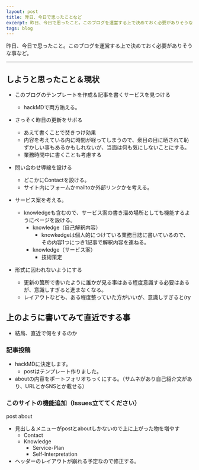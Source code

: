 ```yaml
---
layout: post
title: 昨日、今日で思ったことなど
excerpt: 昨日、今日で思ったこと。このブログを運営する上で決めておく必要がありそうな事など。
tags: blog
---
```


昨日、今日で思ったこと。このブログを運営する上で決めておく必要がありそうな事など。

-----

## しようと思ったこと＆現状
* このブログのテンプレートを作成＆記事を書くサービスを見つける
  * hackMDで両方賄える。

* さっそく昨日の更新をサボる
  * あえて書くことで焚きつけ効果
  * 内容を考えている内に時間が経ってしまうので、衆目の目に晒されて恥ずかしい事もあるかもしれないが、当面は何も気にしないことにする。
  * 業務時間中に書くことも考慮する

* 問い合わせ導線を設ける
  * どこかにContactを設ける。
  * サイト内にフォームかmailtoか外部リンクかを考える。

* サービス案を考える。
  * knowledgeも含むので、サービス案の書き溜め場所としても機能するようにページを設ける。
    * knowledge（自己解釈内容）
      * knowkedgeは個人的につけている業務日誌に書いているので、その内容1つにつき1記事で解釈内容を連ねる。
    * knowledge（サービス案）
      * 技術策定

* 形式に囚われないようにする
  * 更新の箇所で書いたように誰かが見る事はある程度意識する必要はあるが、意識しすぎると進まなくなる。
  * レイアウトなども、ある程度整っていた方がいいが、意識しすぎると(ry

## 上のように書いてみて直近でする事
* 結局、直近で何をするのか

### 記事投稿
* hackMDに決定します。
  * postはテンプレート作りました。
* aboutの内容をポートフォリオちっくにする。（サムネがあり自己紹介文があり、URLとかSNSとか載せる）

### このサイトの機能追加（Issues立ててください）
post about
* 見出し＆メニューがpostとaboutしかないので上に上がった物を増やす
  * Contact
  * Knowledge
    * Service-Plan
    * Self-Interpretation
* ヘッダーのレイアウトが崩れる予定なので修正する。